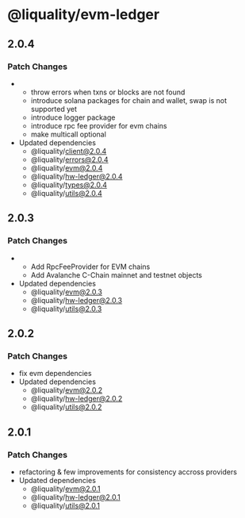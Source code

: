 # @liquality/evm-ledger

## 2.0.4

### Patch Changes

-   -   throw errors when txns or blocks are not found
    -   introduce solana packages for chain and wallet, swap is not supported yet
    -   introduce logger package
    -   introduce rpc fee provider for evm chains
    -   make multicall optional
-   Updated dependencies
    -   @liquality/client@2.0.4
    -   @liquality/errors@2.0.4
    -   @liquality/evm@2.0.4
    -   @liquality/hw-ledger@2.0.4
    -   @liquality/types@2.0.4
    -   @liquality/utils@2.0.4

## 2.0.3

### Patch Changes

-   -   Add RpcFeeProvider for EVM chains
    -   Add Avalanche C-Chain mainnet and testnet objects
-   Updated dependencies
    -   @liquality/evm@2.0.3
    -   @liquality/hw-ledger@2.0.3
    -   @liquality/utils@2.0.3

## 2.0.2

### Patch Changes

-   fix evm dependencies
-   Updated dependencies
    -   @liquality/evm@2.0.2
    -   @liquality/hw-ledger@2.0.2
    -   @liquality/utils@2.0.2

## 2.0.1

### Patch Changes

-   refactoring & few improvements for consistency accross providers
-   Updated dependencies
    -   @liquality/evm@2.0.1
    -   @liquality/hw-ledger@2.0.1
    -   @liquality/utils@2.0.1
